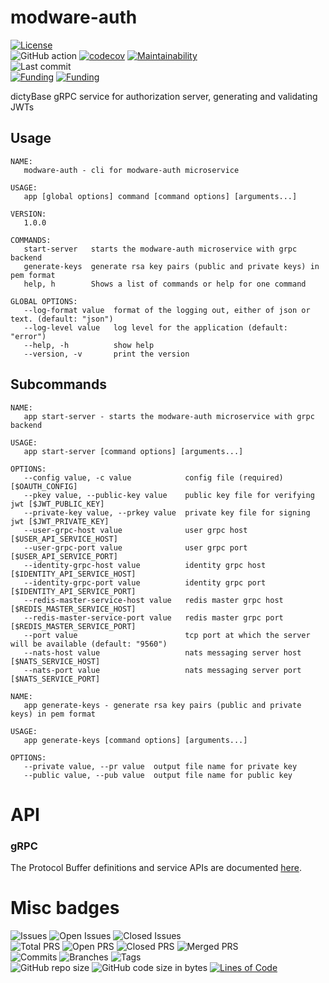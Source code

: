 # modware-auth

[![License](https://img.shields.io/badge/License-BSD%202--Clause-blue.svg)](LICENSE)  
![GitHub action](https://github.com/dictyBase/modware-auth/workflows/Continuous%integration/badge.svg)
[![codecov](https://codecov.io/gh/dictyBase/modware-auth/branch/develop/graph/badge.svg)](https://codecov.io/gh/dictyBase/modware-auth)
[![Maintainability](https://api.codeclimate.com/v1/badges/21ed283a6186cfa3d003/maintainability)](https://codeclimate.com/github/dictyBase/modware-auth/maintainability)  
![Last commit](https://badgen.net/github/last-commit/dictyBase/modware-auth/develop)   
[![Funding](https://badgen.net/badge/NIGMS/Rex%20L%20Chisholm,dictyBase/yellow?list=|)](https://projectreporter.nih.gov/project_info_description.cfm?aid=9476993)
[![Funding](https://badgen.net/badge/NIGMS/Rex%20L%20Chisholm,DSC/yellow?list=|)](https://projectreporter.nih.gov/project_info_description.cfm?aid=9438930)

dictyBase gRPC service for authorization server, generating and validating JWTs

## Usage

```
NAME:
   modware-auth - cli for modware-auth microservice

USAGE:
   app [global options] command [command options] [arguments...]

VERSION:
   1.0.0

COMMANDS:
   start-server   starts the modware-auth microservice with grpc backend
   generate-keys  generate rsa key pairs (public and private keys) in pem format
   help, h        Shows a list of commands or help for one command

GLOBAL OPTIONS:
   --log-format value  format of the logging out, either of json or text. (default: "json")
   --log-level value   log level for the application (default: "error")
   --help, -h          show help
   --version, -v       print the version
```

## Subcommands

```
NAME:
   app start-server - starts the modware-auth microservice with grpc backend

USAGE:
   app start-server [command options] [arguments...]

OPTIONS:
   --config value, -c value            config file (required) [$OAUTH_CONFIG]
   --pkey value, --public-key value    public key file for verifying jwt [$JWT_PUBLIC_KEY]
   --private-key value, --prkey value  private key file for signing jwt [$JWT_PRIVATE_KEY]
   --user-grpc-host value              user grpc host [$USER_API_SERVICE_HOST]
   --user-grpc-port value              user grpc port [$USER_API_SERVICE_PORT]
   --identity-grpc-host value          identity grpc host [$IDENTITY_API_SERVICE_HOST]
   --identity-grpc-port value          identity grpc port [$IDENTITY_API_SERVICE_PORT]
   --redis-master-service-host value   redis master grpc host [$REDIS_MASTER_SERVICE_HOST]
   --redis-master-service-port value   redis master grpc port [$REDIS_MASTER_SERVICE_PORT]
   --port value                        tcp port at which the server will be available (default: "9560")
   --nats-host value                   nats messaging server host [$NATS_SERVICE_HOST]
   --nats-port value                   nats messaging server port [$NATS_SERVICE_PORT]
```

```
NAME:
   app generate-keys - generate rsa key pairs (public and private keys) in pem format

USAGE:
   app generate-keys [command options] [arguments...]

OPTIONS:
   --private value, --pr value  output file name for private key
   --public value, --pub value  output file name for public key
```

# API

### gRPC

The Protocol Buffer definitions and service APIs are documented
[here](https://github.com/dictyBase/dictybaseapis/blob/master/dictybase/auth/auth.proto).

# Misc badges
![Issues](https://badgen.net/github/issues/dictyBase/modware-auth)
![Open Issues](https://badgen.net/github/open-issues/dictyBase/modware-auth)
![Closed Issues](https://badgen.net/github/closed-issues/dictyBase/modware-auth)  
![Total PRS](https://badgen.net/github/prs/dictyBase/modware-auth)
![Open PRS](https://badgen.net/github/open-prs/dictyBase/modware-auth)
![Closed PRS](https://badgen.net/github/closed-prs/dictyBase/modware-auth)
![Merged PRS](https://badgen.net/github/merged-prs/dictyBase/modware-auth)  
![Commits](https://badgen.net/github/commits/dictyBase/modware-auth/develop)
![Branches](https://badgen.net/github/branches/dictyBase/modware-auth)
![Tags](https://badgen.net/github/tags/dictyBase/modware-auth/?color=cyan)  
![GitHub repo size](https://img.shields.io/github/repo-size/dictyBase/modware-auth?style=plastic)
![GitHub code size in bytes](https://img.shields.io/github/languages/code-size/dictyBase/modware-auth?style=plastic)
[![Lines of Code](https://badgen.net/codeclimate/loc/dictyBase/modware-auth)](https://codeclimate.com/github/dictyBase/modware-auth/code)  
